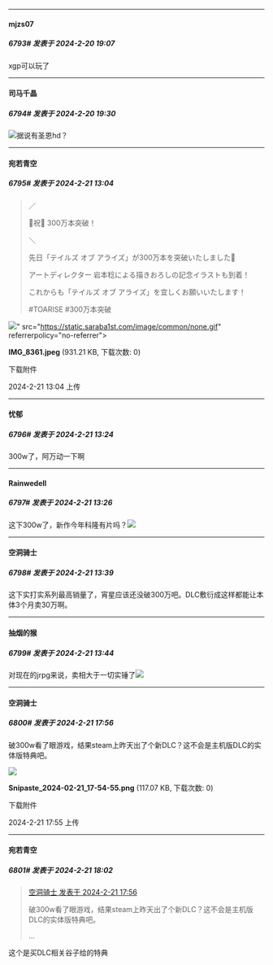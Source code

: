 
*****

####  mjzs07  
##### 6793#       发表于 2024-2-20 19:07

xgp可以玩了


*****

####  司马千晶  
##### 6794#       发表于 2024-2-20 19:30

<img src="https://static.saraba1st.com/image/smiley/face2017/067.png" referrerpolicy="no-referrer">据说有圣恩hd？


*****

####  宛若青空  
##### 6795#       发表于 2024-2-21 13:04

<blockquote>／

🎊祝🎊 300万本突破！

＼

先日「テイルズ オブ アライズ」が300万本を突破いたしました🎉

アートディレクター 岩本稔による描きおろしの記念イラストも到着！

これからも「テイルズ オブ アライズ」を宜しくお願いいたします！

#TOARISE #300万本突破</blockquote>

<img src="https://img.saraba1st.com/forum/202402/21/130449v9qvnx9qqx33ran7.jpeg" referrerpolicy="no-referrer">" src="https://static.saraba1st.com/image/common/none.gif" referrerpolicy="no-referrer">

<strong>IMG_8361.jpeg</strong> (931.21 KB, 下载次数: 0)

下载附件

2024-2-21 13:04 上传


*****

####  忧郁  
##### 6796#       发表于 2024-2-21 13:24

300w了，阿万动一下啊

*****

####  Rainwedell  
##### 6797#       发表于 2024-2-21 13:26

这下300w了，新作今年科隆有片吗？<img src="https://static.saraba1st.com/image/smiley/face2017/086.png" referrerpolicy="no-referrer">


*****

####  空洞骑士  
##### 6798#       发表于 2024-2-21 13:39

这下实打实系列最高销量了，宵星应该还没破300万吧。DLC敷衍成这样都能让本体3个月卖30万啊。


*****

####  抽烟的猴  
##### 6799#       发表于 2024-2-21 13:44

对现在的jrpg来说，卖相大于一切实锤了<img src="https://static.saraba1st.com/image/smiley/face2017/065.png" referrerpolicy="no-referrer">


*****

####  空洞骑士  
##### 6800#       发表于 2024-2-21 17:56

破300w看了眼游戏，结果steam上昨天出了个新DLC？这不会是主机版DLC的实体版特典吧。

<img src="https://img.saraba1st.com/forum/202402/21/175525sx68e0f8d8a76fos.png" referrerpolicy="no-referrer">

<strong>Snipaste_2024-02-21_17-54-55.png</strong> (117.07 KB, 下载次数: 0)

下载附件

2024-2-21 17:55 上传


*****

####  宛若青空  
##### 6801#       发表于 2024-2-21 18:02

<blockquote><a href="httphttps://bbs.saraba1st.com/2b/forum.php?mod=redirect&amp;goto=findpost&amp;pid=64022349&amp;ptid=1860328" target="_blank">空洞骑士 发表于 2024-2-21 17:56</a>

破300w看了眼游戏，结果steam上昨天出了个新DLC？这不会是主机版DLC的实体版特典吧。

 ...</blockquote>

这个是买DLC相关谷子给的特典


